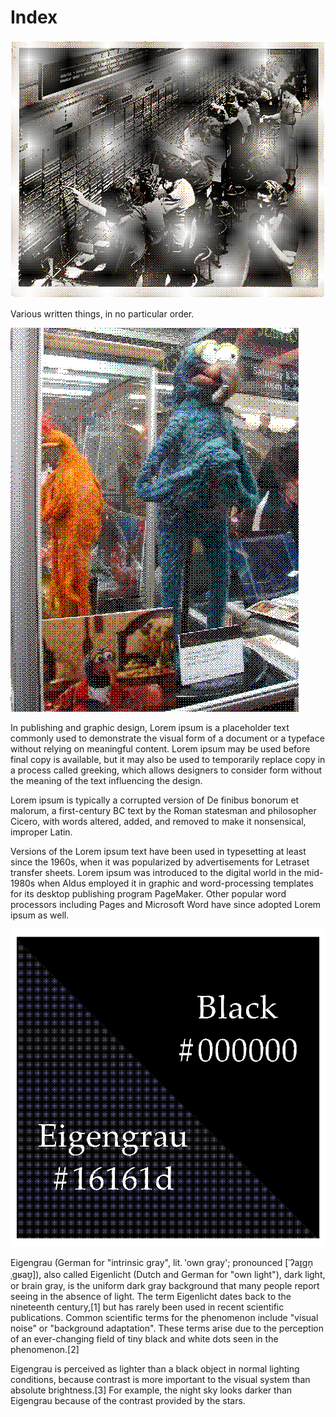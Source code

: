 # Index

![A Bell System switchboard where overseas calls are handled.  Not all of the services shown are available during wartime conditions.  (December 22, 1943)](/img/switchboard.min.png)

Various written things, in no particular order.

!["Gonzo" screen-used puppet from *Muppets From Space (1999)*.](/img/gonzo.min.png)

In publishing and graphic design, Lorem ipsum is a placeholder text
commonly used to demonstrate the visual form of a document or a typeface
without relying on meaningful content.  Lorem ipsum may be used before
final copy is available, but it may also be used to temporarily replace
copy in a process called greeking, which allows designers to consider
form without the meaning of the text influencing the design.

Lorem ipsum is typically a corrupted version of De finibus bonorum et
malorum, a first-century BC text by the Roman statesman and philosopher
Cicero, with words altered, added, and removed to make it nonsensical,
improper Latin.

Versions of the Lorem ipsum text have been used in typesetting at least
since the 1960s, when it was popularized by advertisements for Letraset
transfer sheets.  Lorem ipsum was introduced to the digital world in
the mid-1980s when Aldus employed it in graphic and word-processing
templates for its desktop publishing program PageMaker.  Other popular
word processors including Pages and Microsoft Word have since adopted
Lorem ipsum as well.

![An approximation of Eigengrau vs. true black.](/img/eigengrau.min.png)

Eigengrau (German for "intrinsic gray", lit. 'own gray'; pronounced [ˈʔaɪ̯gn̩ˌgʁaʊ̯]), also called Eigenlicht (Dutch and German for "own light"), dark light, or brain gray, is the uniform dark gray background that many people report seeing in the absence of light. The term Eigenlicht dates back to the nineteenth century,[1] but has rarely been used in recent scientific publications. Common scientific terms for the phenomenon include "visual noise" or "background adaptation". These terms arise due to the perception of an ever-changing field of tiny black and white dots seen in the phenomenon.[2]

Eigengrau is perceived as lighter than a black object in normal lighting conditions, because contrast is more important to the visual system than absolute brightness.[3] For example, the night sky looks darker than Eigengrau because of the contrast provided by the stars. 
